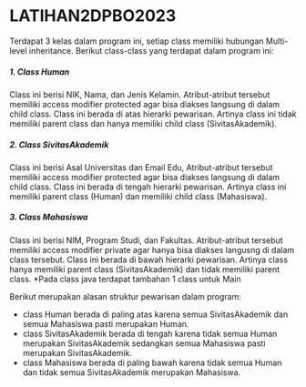 # LATIHAN2DPBO2023

Terdapat 3 kelas dalam program ini, setiap class memiliki hubungan Multi-level inheritance.
Berikut class-class yang terdapat dalam program ini:
##### 1. Class Human
  Class ini berisi NIK, Nama, dan Jenis Kelamin. Atribut-atribut tersebut memiliki access modifier protected agar bisa diakses langsung di dalam child class.
  Class ini berada di atas hierarki pewarisan. Artinya class ini tidak memiliki parent class dan hanya memiliki child class (SivitasAkademik).
##### 2. Class SivitasAkademik
  Class ini berisi Asal Universitas dan Email Edu, Atribut-atribut tersebut memiliki access modifier protected agar bisa diakses langsung di dalam child class.
  Class ini berada di tengah hierarki pewarisan. Artinya class ini memiliki parent class (Human) dan memiliki child class (Mahasiswa).
##### 3. Class Mahasiswa
  Class ini berisi NIM, Program Studi, dan Fakultas. Atribut-atribut tersebut memiliki access modifier private agar hanya bisa diakses langusng di dalam class tersebut.
  Class ini berada di bawah hierarki pewarisan. Artinya class hanya memiliki parent class (SivitasAkademik) dan tidak memiliki parent class.
*Pada class java terdapat tambahan 1 class untuk Main

Berikut merupakan alasan struktur pewarisan dalam program:
- class Human berada di paling atas karena semua SivitasAkademik dan semua Mahasiswa pasti merupakan Human.
- class SivitasAkademik berada di tengah karena tidak semua Human merupakan SivitasAkademik sedangkan semua Mahasiswa pasti merupakan SivitasAkademik.
- class Mahasiswa berada di paling bawah karena tidak semua Human dan tidak semua SivitasAkademik merupakan Mahasiswa.
